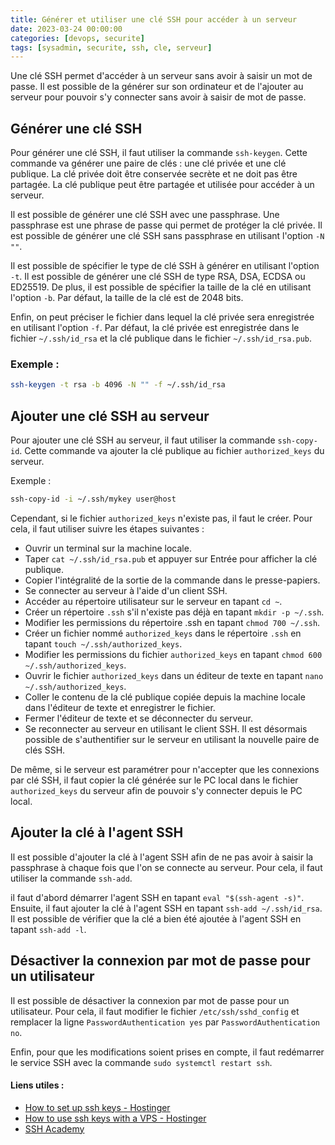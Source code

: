 ```yaml
---
title: Générer et utiliser une clé SSH pour accéder à un serveur
date: 2023-03-24 00:00:00
categories: [devops, securite]
tags: [sysadmin, securite, ssh, cle, serveur]
---
```


Une clé SSH permet d'accéder à un serveur sans avoir à saisir un mot de passe. Il est possible de la générer sur son ordinateur et de l'ajouter au serveur pour pouvoir s'y connecter sans avoir à saisir de mot de passe.

## Générer une clé SSH

Pour générer une clé SSH, il faut utiliser la commande `ssh-keygen`. Cette commande va générer une paire de clés : une clé privée et une clé publique. La clé privée doit être conservée secrète et ne doit pas être partagée. La clé publique peut être partagée et utilisée pour accéder à un serveur.

Il est possible de générer une clé SSH avec une passphrase. Une passphrase est une phrase de passe qui permet de protéger la clé privée. Il est possible de générer une clé SSH sans passphrase en utilisant l'option `-N ""`.

Il est possible de spécifier le type de clé SSH à générer en utilisant l'option `-t`. Il est possible de générer une clé SSH de type RSA, DSA, ECDSA ou ED25519. De plus, il est possible de spécifier la taille de la clé en utilisant l'option `-b`. Par défaut, la taille de la clé est de 2048 bits.

Enfin, on peut préciser le fichier dans lequel la clé privée sera enregistrée en utilisant l'option `-f`. Par défaut, la clé privée est enregistrée dans le fichier `~/.ssh/id_rsa` et la clé publique dans le fichier `~/.ssh/id_rsa.pub`.

### Exemple : 

```bash
ssh-keygen -t rsa -b 4096 -N "" -f ~/.ssh/id_rsa
```

## Ajouter une clé SSH au serveur

Pour ajouter une clé SSH au serveur, il faut utiliser la commande `ssh-copy-id`. Cette commande va ajouter la clé publique au fichier `authorized_keys` du serveur.

Exemple : 

```bash
ssh-copy-id -i ~/.ssh/mykey user@host
```

Cependant, si le fichier `authorized_keys` n'existe pas, il faut le créer. Pour cela, il faut utiliser suivre les étapes suivantes : 

- Ouvrir un terminal sur la machine locale.
- Taper `cat ~/.ssh/id_rsa.pub` et appuyer sur Entrée pour afficher la clé publique.
- Copier l'intégralité de la sortie de la commande dans le presse-papiers.
- Se connecter au serveur à l'aide d'un client SSH.
- Accéder au répertoire utilisateur sur le serveur en tapant `cd ~`.
- Créer un répertoire `.ssh` s'il n'existe pas déjà en tapant `mkdir -p ~/.ssh`.
- Modifier les permissions du répertoire .ssh en tapant `chmod 700 ~/.ssh`.
- Créer un fichier nommé `authorized_keys` dans le répertoire `.ssh` en tapant `touch ~/.ssh/authorized_keys`.
- Modifier les permissions du fichier `authorized_keys` en tapant `chmod 600 ~/.ssh/authorized_keys`.
- Ouvrir le fichier `authorized_keys` dans un éditeur de texte en tapant `nano ~/.ssh/authorized_keys`.
- Coller le contenu de la clé publique copiée depuis la machine locale dans l'éditeur de texte et enregistrer le fichier.
- Fermer l'éditeur de texte et se déconnecter du serveur.
- Se reconnecter au serveur en utilisant le client SSH. Il est désormais possible de s'authentifier sur le serveur en utilisant la nouvelle paire de clés SSH.

De même, si le serveur est paramétrer pour n'accepter que les connexions par clé SSH, il faut copier la clé générée sur le PC local dans le fichier `authorized_keys` du serveur afin de pouvoir s'y connecter depuis le PC local.

## Ajouter la clé à l'agent SSH

Il est possible d'ajouter la clé à l'agent SSH afin de ne pas avoir à saisir la passphrase à chaque fois que l'on se connecte au serveur. Pour cela, il faut utiliser la commande `ssh-add`.

il faut d'abord démarrer l'agent SSH en tapant `eval "$(ssh-agent -s)"`. Ensuite, il faut ajouter la clé à l'agent SSH en tapant `ssh-add ~/.ssh/id_rsa`. Il est possible de vérifier que la clé a bien été ajoutée à l'agent SSH en tapant `ssh-add -l`.

## Désactiver la connexion par mot de passe pour un utilisateur

Il est possible de désactiver la connexion par mot de passe pour un utilisateur. Pour cela, il faut modifier le fichier `/etc/ssh/sshd_config` et remplacer la ligne `PasswordAuthentication yes` par `PasswordAuthentication no`.

Enfin, pour que les modifications soient prises en compte, il faut redémarrer le service SSH avec la commande `sudo systemctl restart ssh`.

#### Liens utiles :

- [How to set up ssh keys - Hostinger ](https://www.hostinger.com/tutorials/ssh/how-to-set-up-ssh-keys)
- [How to use ssh keys with a VPS - Hostinger](https://support.hostinger.com/en/articles/4792364-how-to-use-ssh-keys-at-vps)
- [SSH Academy](https://www.ssh.com/academy/ssh/copy-id#copy-the-key-to-a-server)